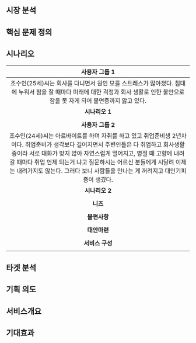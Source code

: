 ## 시장 분석


## 핵심 문제 정의


## 시나리오

|사용자 그룹 1|
|:------:|
|조수인(25세)씨는 회사를 다니면서 원인 모를 스트레스가 많아졌다. 침대에 누워서 잠을 잘 때마다 미래에 대한 걱정과 회사 생활로 인한 불안으로 잠을 못 자게 되어 불면증까지 앓고 있다.|
|**시나리오 1**|
||
|**사용자 그룹 2**|
|조수민(24세)씨는 아르바이트를 하며 자취를 하고 있고 취업준비생 2년차이다. 취업준비가 생각보다 길어지면서 주변인들은 다 취업하고 회사생활 중이라 서로 대화가 맞지 않아 자연스럽게 멀어지고, 명절 때 고향에 내려갈 때마다 취업 언제 되는거 냐고 질문하시는 어르신 분들에게 시달려 이제는 내려가지도 않는다. 그러다 보니 사람들을 만나는 게 꺼려지고 대인기피증이 생겼다.|
|**시나리오 2**|
||
|**니즈**|
||
|**불편사항**|
||
|**대안마련**|
||
|**서비스 구성**|
||


## 타겟 분석


## 기획 의도


## 서비스개요


## 기대효과

